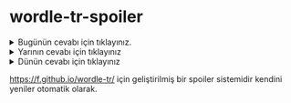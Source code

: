 # wordle-tr-spoiler

<details>
  <summary>Bugünün cevabı için tıklayınız.</summary>
  <br>
    <b> cahil </b>
</details>

<details>
  <summary>Yarının cevabı için tıklayınız</summary>
  <br>
   <b> keşen </b>
</details>

<details>
  <summary>Dünün cevabı için tıklayınız </summary>
  <br>
  <b> racon </b>
</details>

https://f.github.io/wordle-tr/ için geliştirilmiş bir spoiler sistemidir kendini yeniler otomatik olarak.

